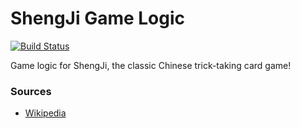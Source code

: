 # ShengJi Game Logic

[![Build Status](https://travis-ci.org/ShengJiMaster/ShengJi-logic.svg?branch=master)](https://travis-ci.org/ShengJiMaster/ShengJi-logic)

Game logic for ShengJi, the classic Chinese trick-taking card game!

### Sources 

 - [Wikipedia](https://en.wikipedia.org/wiki/Sheng_ji)
